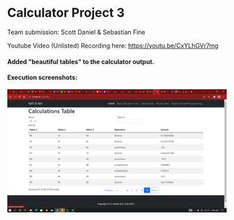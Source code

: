 # Calculator Project 3

Team submission: Scott Daniel & Sebastian Fine

Youtube Video (Unlisted) Recording here:
https://youtu.be/CxYLhGVr7mg

<h4> Added "beautiful tables" to the calculator output. </h4>
<h4> Execution screenshots: </h4> 

![screenshot4.png](https://github.com/Laughing-Bulls/Calculator/blob/tables/screenshot4.png)
  
